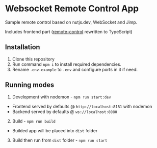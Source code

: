 # Websocket Remote Control App

Sample remote control based on nutjs.dev, WebSocket and Jimp.

Includes frontend part ([remote-control](https://github.com/rolling-scopes-school/remote-control) rewritten to TypeScript)

## Installation

1. Clone this repository
2. Run command `npm i` to install required dependencies.
3. Rename `.env.example` to `.env` and configure ports in it if need.

## Running modes

1. Development with nodemon - `npm run start:dev`

- Frontend served by defaults @ `http://localhost:8181` with nodemon
- Backend served by defaults @ `ws://localhost:8080`

2. Build - `npm run build`

- Builded app will be placed into `dist` folder

3. Build then run from `dist` folder - `npm run start`
